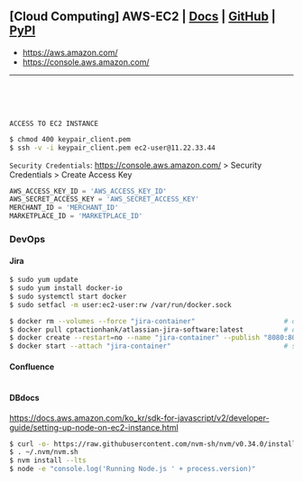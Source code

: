 ## [Cloud Computing] AWS-EC2 | [Docs]() | [GitHub]() | [PyPI]()

- https://aws.amazon.com/
- https://console.aws.amazon.com/


---

<br><br><br>

`ACCESS TO EC2 INSTANCE`

```bash
$ chmod 400 keypair_client.pem
$ ssh -v -i keypair_client.pem ec2-user@11.22.33.44
```



`Security Credentials`: https://console.aws.amazon.com/ > Security Credentials > Create Access Key
```python
AWS_ACCESS_KEY_ID = 'AWS_ACCESS_KEY_ID'
AWS_SECRET_ACCESS_KEY = 'AWS_SECRET_ACCESS_KEY'
MERCHANT_ID = 'MERCHANT_ID'
MARKETPLACE_ID = 'MARKETPLACE_ID' 
```


### DevOps
#### Jira
```bash
$ sudo yum update
$ sudo yum install docker-io
$ sudo systemctl start docker
$ sudo setfacl -m user:ec2-user:rw /var/run/docker.sock
```

```bash
$ docker rm --volumes --force "jira-container"                      # delete container
$ docker pull cptactionhank/atlassian-jira-software:latest          # download docker image
$ docker create --restart=no --name "jira-container" --publish "8080:8080" --volume "hostpath:/var/atlassian/jira" --env "CATALINA_OPTS= -Xms1024m -Xmx1024m -Datlassian.plugins.enable.wait=300" cptactionhank/atlassian-jira-software:latest
$ docker start --attach "jira-container"                            # start docker container
```

#### Confluence
```bash
```


#### DBdocs
https://docs.aws.amazon.com/ko_kr/sdk-for-javascript/v2/developer-guide/setting-up-node-on-ec2-instance.html
```bash
$ curl -o- https://raw.githubusercontent.com/nvm-sh/nvm/v0.34.0/install.sh | bash
$ . ~/.nvm/nvm.sh
$ nvm install --lts
$ node -e "console.log('Running Node.js ' + process.version)"
```
